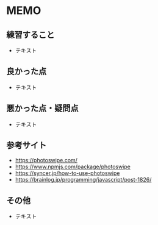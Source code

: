 # MEMO

## 練習すること
- テキスト

## 良かった点
- テキスト

## 悪かった点・疑問点
- テキスト

## 参考サイト
- https://photoswipe.com/
- https://www.npmjs.com/package/photoswipe
- https://syncer.jp/how-to-use-photoswipe
- https://brainlog.jp/programming/javascript/post-1826/

## その他
- テキスト
